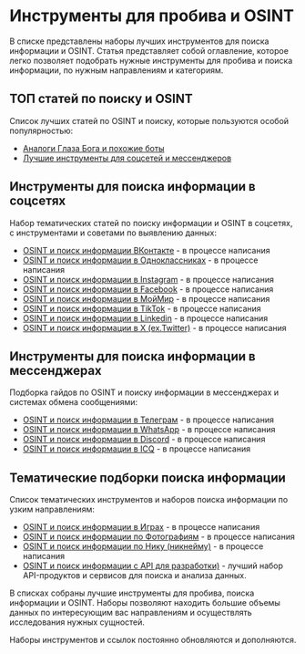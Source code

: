 # Инструменты для пробива и OSINT
В списке представлены наборы лучших инструментов для поиска информации и OSINT. Статья представляет собой оглавление, которое легко позволяет подобрать нужные инструменты для пробива и поиска информации, по нужным направлениям и категориям.

## ТОП статей по поиску и OSINT
Список лучших статей по OSINT и поиску, которые пользуются особой популярностью:
* [Аналоги Глаза Бога и похожие боты](https://github.com/OSINT-searcher/analogi_Glaza_Boga)
* [Лучшие инструменты для соцсетей и мессенджеров](https://github.com/OSINT-searcher/probiv_socsetei_i_messengerov)

## Инструменты для поиска информации в соцсетях
Набор тематических статей по поиску информации и OSINT в соцсетях, с инструментами и советами по выявлению данных:
* [OSINT и поиск информации ВКонтакте]() - в процессе написания
* [OSINT и поиск информации в Одноклассниках]() - в процессе написания
* [OSINT и поиск информации в Instagram]() - в процессе написания
* [OSINT и поиск информации в Facebook]() - в процессе написания
* [OSINT и поиск информации в МойМир]() - в процессе написания
* [OSINT и поиск информации в TikTok]() - в процессе написания
* [OSINT и поиск информации в Linkedin]() - в процессе написания
* [OSINT и поиск информации в X (ex.Twitter)]() - в процессе написания

## Инструменты для поиска информации в мессенджерах
Подборка гайдов по OSINT и поиску информации в мессенджерах и системах обмена сообщениями:
* [OSINT и поиск информации в Телеграм]() - в процессе написания
* [OSINT и поиск информации в WhatsApp]() - в процессе написания
* [OSINT и поиск информации в Discord]() - в процессе написания
* [OSINT и поиск информации в ICQ]() - в процессе написания

## Тематические подборки поиска информации
Список тематических инструментов и наборов поиска информации по узким направлениям:
* [OSINT и поиск информации в Играх]() - в процессе написания
* [OSINT и поиск информации по Фотографиям]() - в процессе написания
* [OSINT и поиск информации по Нику (никнейму)]() - в процессе написания
* [OSINT и поиск информации с API для разработки)](https://github.com/OSINT-searcher/poisk_informacii_s_API) - лучший набор API-продуктов и сервисов для поиска и анализа данных.

В списках собраны лучшие инструменты для пробива, поиска информации и OSINT. Наборы позволяют находить большие объемы данных по интересующим вас направлениям и осуществлять исследования нужных сущностей.

Наборы инструментов и ссылок постоянно обновляются и дополняются.
